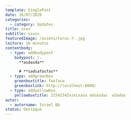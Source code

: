 ```yaml
---
template: SinglePost
date: 16/07/2020
categories:
  - category: Updates
title: xxxx
subtitle: xxxxx
featuredImage: /assets/torus-7-.jpg
leitura: 10 minutos
contentbody:
  - type: addbodypost
    bodypost: |-
      **asdasda**

      # **sadsafasfas**
  - type: addgreenbox
    greenboxtitle: fasfasa
    greenboxlink: http://localhost:8000/
  - type: addyellowbox
    yellowboxtitle: 23342342xzxcxasa adsasdas  w3adas
autor:
  - autorname: Israel Bb
status: Destaque
---
```

